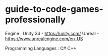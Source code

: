# guide-to-code-games-professionally

Engine : 
Unity 3d - https://unity.com/
Unreal - https://www.unrealengine.com/en-US

Programming Languages :
C#
C++
